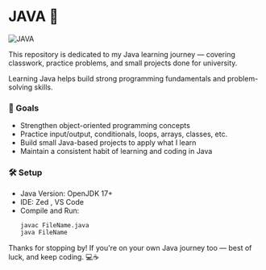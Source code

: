 # JAVA 🚀

![JAVA](https://cdn-icons-gif.flaticon.com/17122/17122708.gif)

This repository is dedicated to my Java learning journey — covering classwork, practice problems, and small projects done for university.

Learning Java helps build strong programming fundamentals and problem-solving skills.

### 🧠 Goals

- Strengthen object-oriented programming concepts  
- Practice input/output, conditionals, loops, arrays, classes, etc.  
- Build small Java-based projects to apply what I learn  
- Maintain a consistent habit of learning and coding in Java  

### 🛠 Setup

- Java Version: OpenJDK 17+  
- IDE: Zed , VS Code  
- Compile and Run:
  ```bash
  javac FileName.java
  java FileName


Thanks for stopping by! If you're on your own Java journey too — best of luck, and keep coding. 💻☕
